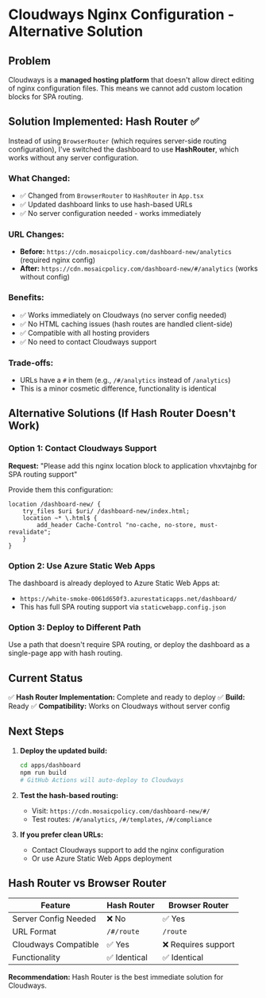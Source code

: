 # Cloudways Nginx Configuration - Alternative Solution

## Problem

Cloudways is a **managed hosting platform** that doesn't allow direct editing of nginx configuration files. This means we cannot add custom location blocks for SPA routing.

## Solution Implemented: Hash Router ✅

Instead of using `BrowserRouter` (which requires server-side routing configuration), I've switched the dashboard to use **HashRouter**, which works without any server configuration.

### What Changed:

- ✅ Changed from `BrowserRouter` to `HashRouter` in `App.tsx`
- ✅ Updated dashboard links to use hash-based URLs
- ✅ No server configuration needed - works immediately

### URL Changes:

- **Before:** `https://cdn.mosaicpolicy.com/dashboard-new/analytics` (required nginx config)
- **After:** `https://cdn.mosaicpolicy.com/dashboard-new/#/analytics` (works without config)

### Benefits:

- ✅ Works immediately on Cloudways (no server config needed)
- ✅ No HTML caching issues (hash routes are handled client-side)
- ✅ Compatible with all hosting providers
- ✅ No need to contact Cloudways support

### Trade-offs:

- URLs have a `#` in them (e.g., `/#/analytics` instead of `/analytics`)
- This is a minor cosmetic difference, functionality is identical

## Alternative Solutions (If Hash Router Doesn't Work)

### Option 1: Contact Cloudways Support

**Request:** "Please add this nginx location block to application vhxvtajnbg for SPA routing support"

Provide them this configuration:

```nginx
location /dashboard-new/ {
    try_files $uri $uri/ /dashboard-new/index.html;
    location ~* \.html$ {
        add_header Cache-Control "no-cache, no-store, must-revalidate";
    }
}
```

### Option 2: Use Azure Static Web Apps

The dashboard is already deployed to Azure Static Web Apps at:

- `https://white-smoke-0061d650f3.azurestaticapps.net/dashboard/`
- This has full SPA routing support via `staticwebapp.config.json`

### Option 3: Deploy to Different Path

Use a path that doesn't require SPA routing, or deploy the dashboard as a single-page app with hash routing.

## Current Status

✅ **Hash Router Implementation:** Complete and ready to deploy
✅ **Build:** Ready
✅ **Compatibility:** Works on Cloudways without server config

## Next Steps

1. **Deploy the updated build:**

   ```bash
   cd apps/dashboard
   npm run build
   # GitHub Actions will auto-deploy to Cloudways
   ```

2. **Test the hash-based routing:**
   - Visit: `https://cdn.mosaicpolicy.com/dashboard-new/#/`
   - Test routes: `/#/analytics`, `/#/templates`, `/#/compliance`

3. **If you prefer clean URLs:**
   - Contact Cloudways support to add the nginx configuration
   - Or use Azure Static Web Apps deployment

## Hash Router vs Browser Router

| Feature              | Hash Router  | Browser Router      |
| -------------------- | ------------ | ------------------- |
| Server Config Needed | ❌ No        | ✅ Yes              |
| URL Format           | `/#/route`   | `/route`            |
| Cloudways Compatible | ✅ Yes       | ❌ Requires support |
| Functionality        | ✅ Identical | ✅ Identical        |

**Recommendation:** Hash Router is the best immediate solution for Cloudways.

